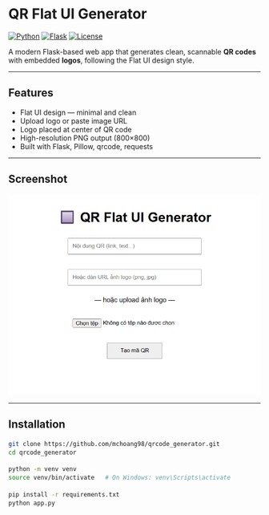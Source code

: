 # QR Flat UI Generator

[![Python](https://img.shields.io/badge/Python-3.8%2B-blue?logo=python)](https://www.python.org/)
[![Flask](https://img.shields.io/badge/Flask-2.x-black?logo=flask)](https://flask.palletsprojects.com/)
[![License](https://img.shields.io/github/license/mchoang98/qrcode_generator)](LICENSE)

A modern Flask-based web app that generates clean, scannable **QR codes** with embedded **logos**, following the Flat UI design style.

---

## Features

- Flat UI design — minimal and clean  
- Upload logo or paste image URL  
- Logo placed at center of QR code  
- High-resolution PNG output (800×800)  
- Built with Flask, Pillow, qrcode, requests

---

## Screenshot

![Preview](screenshot.png) <!-- Replace with actual screenshot -->

---

## Installation

```bash
git clone https://github.com/mchoang98/qrcode_generator.git
cd qrcode_generator

python -m venv venv
source venv/bin/activate   # On Windows: venv\Scripts\activate

pip install -r requirements.txt
python app.py
